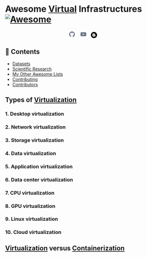 # Awesome [Virtual](https://en.wikipedia.org/wiki/Virtualization) Infrastructures [![Awesome](https://awesome.re/badge.svg)](https://awesome.re) 

<p align="center">
    <a href="https://github.com/cybersecurity-dev/"><img height="25" src="https://github.com/cybersecurity-dev/cybersecurity-dev/blob/main/assets/github.svg" alt="GitHub"></a>
    &nbsp;
    <a href="https://www.youtube.com/@CyberThreatDefence"><img height="25" src="https://github.com/cybersecurity-dev/cybersecurity-dev/blob/main/assets/youtube.svg" alt="YouTube"></a>
    &nbsp;
    <a href="https://cyberthreatdefence.com/my_awesome_lists"><img height="20" src="https://github.com/cybersecurity-dev/cybersecurity-dev/blob/main/assets/blog.svg" alt="My Awesome Lists"></a>
</p>

## 📖 Contents
- [Datasets](#types-of-virtualization)
- [Scientific Research](#virtualization-versus-containerization)
- [My Other Awesome Lists](#my-other-awesome-lists)
- [Contributing](#contributing)
- [Contributors](#contributors)

## Types of [Virtualization](https://www.ibm.com/think/topics/virtualization)

### 1. Desktop virtualization

### 2. Network virtualization

### 3. Storage virtualization

### 4. Data virtualization

### 5. Application virtualization

### 6. Data center virtualization

### 7. CPU virtualization

### 8. GPU virtualization

### 9. Linux virtualization

### 10. Cloud virtualization

## [Virtualization](https://www.redhat.com/en/topics/virtualization) versus [Containerization](https://en.wikipedia.org/wiki/Containerization_(computing))
